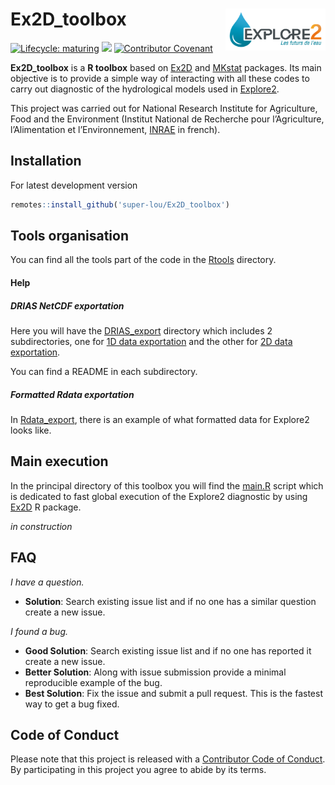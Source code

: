 # Ex2D_toolbox [<img src="resources/LogoExplore2.png" align="right" width=160 alt=""/>](https://professionnels.ofb.fr/fr/node/1244)

<!-- badges: start -->
[![Lifecycle: maturing](https://img.shields.io/badge/lifecycle-maturing-blue.svg)](https://lifecycle.r-lib.org/articles/stages.html)
![](https://img.shields.io/github/last-commit/super-lou/Ex2D_toolbox)
[![Contributor Covenant](https://img.shields.io/badge/Contributor%20Covenant-2.1-4baaaa.svg)](code_of_conduct.md) 
<!-- badges: end -->

**Ex2D_toolbox** is a **R toolbox** based on [Ex2D](https://github.com/super-lou/Ex2D) and [MKstat](https://github.com/super-lou/MKstat) packages. Its main objective is to provide a simple way of interacting with all these codes to carry out diagnostic of the hydrological models used in [Explore2](https://professionnels.ofb.fr/fr/node/1244).

This project was carried out for National Research Institute for Agriculture, Food and the Environment (Institut National de Recherche pour l’Agriculture, l’Alimentation et l’Environnement, [INRAE](https://agriculture.gouv.fr/inrae-linstitut-national-de-recherche-pour-lagriculture-lalimentation-et-lenvironnement) in french).


## Installation
For latest development version

``` r
remotes::install_github('super-lou/Ex2D_toolbox')
```

## Tools organisation
You can find all the tools part of the code in the [Rtools](https://github.com/super-lou/Ex2D_toolbox/tree/main/Rtools) directory.

#### Help
##### DRIAS NetCDF exportation
Here you will have the [DRIAS_export](https://github.com/super-lou/Ex2D_toolbox/tree/main/Rtools/help/DRIAS_export) directory which includes 2 subdirectories, one for [1D data exportation](https://github.com/super-lou/Ex2D_toolbox/tree/main/Rtools/help/DRIAS_export/DRIAS_export_1D) and the other for [2D data exportation](https://github.com/super-lou/Ex2D_toolbox/tree/main/Rtools/help/DRIAS_export/DRIAS_export_2D).

You can find a README in each subdirectory.

##### Formatted Rdata exportation
In [Rdata_export](https://github.com/super-lou/Ex2D_toolbox/tree/main/Rtools/help/Rdata_export), there is an example of what formatted data for Explore2 looks like.


## Main execution
In the principal directory of this toolbox you will find the [main.R](https://github.com/super-lou/Ex2D_toolbox/tree/main/main.R) script which is dedicated to fast global execution of the Explore2 diagnostic by using [Ex2D](https://github.com/super-lou/Ex2D) R package.

*in construction*


## FAQ
*I have a question.*

-   **Solution**: Search existing issue list and if no one has a similar question create a new issue.

*I found a bug.*

-   **Good Solution**: Search existing issue list and if no one has reported it create a new issue.
-   **Better Solution**: Along with issue submission provide a minimal reproducible example of the bug.
-   **Best Solution**: Fix the issue and submit a pull request. This is the fastest way to get a bug fixed.


## Code of Conduct
Please note that this project is released with a [Contributor Code of Conduct](CODE_OF_CONDUCT.md). By participating in this project you agree to abide by its terms.
